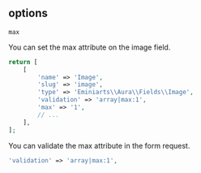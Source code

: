 ## options

`max`

You can set the max attribute on the image field.

```php
return [
    [
        'name' => 'Image',
        'slug' => 'image',
        'type' => 'Eminiarts\\Aura\\Fields\\Image',
        'validation' => 'array|max:1',
        'max' => '1',
        // ...
    ],
];
```


You can validate the max attribute in the form request.

```php
'validation' => 'array|max:1',
```

